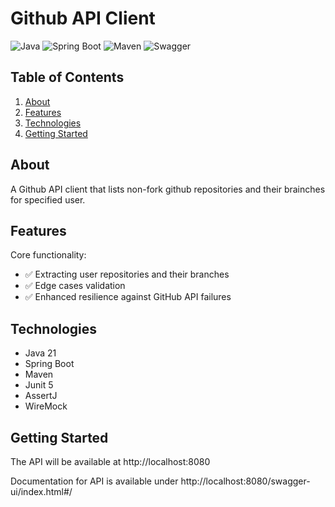 # Github API Client

![Java](https://img.shields.io/badge/Java-21-brightgreen)
![Spring Boot](https://img.shields.io/badge/Spring%20Boot-3.4.3-green)
![Maven](https://img.shields.io/badge/Maven-C71A36?logo=apachemaven)
![Swagger](https://img.shields.io/badge/Swagger-85EA2D?logo=swagger&logoColor=black)

## Table of Contents

1. [About](#about)
2. [Features](#features)
3. [Technologies](#technologies)
4. [Getting Started](#getting-started)

## About

A Github API client that lists non-fork github repositories and their brainches for specified user.

## Features

Core functionality:
- ✅ Extracting user repositories and their branches
- ✅ Edge cases validation
- ✅ Enhanced resilience against GitHub API failures

## Technologies

- Java 21
- Spring Boot
- Maven
- Junit 5
- AssertJ
- WireMock

## Getting Started

The API will be available at http://localhost:8080

Documentation for API is available under http://localhost:8080/swagger-ui/index.html#/
